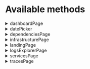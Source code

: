 # Available methods

<details>
<summary>dashboardPage</summary>

## [dashboardPage](https://github.com/elastic/oblt-playwright/blob/main/tests/serverless/pom/pages/dashboard.page.ts)

| Actions  |
| :------------ |
| `clickOptions()` |
| `clickTags()` |
| `closeFlyout()` |
| `filterByKubernetesTag()` |
| `kubernetesVisualizationOptions(string)` |
| `logQuery()` |
| `logQueryTime(string)` |
| `logRequestTime(string)` |
| `openRequestsView()` |
| `queryToClipboard()` |

| Assertions  |
| :------------ |
| `assertVisibilityHeading()` |
| `assertVisibilityTable()` |
| `assertVisibilityVisualization(string)` |
</details>

<details>
<summary>datePicker</summary>

## [datePicker](https://github.com/elastic/oblt-playwright/blob/main/tests/serverless/pom/components/date_picker.component.ts)

| Actions  |
| :------------ |
| `clickApplyButton()` |
| `clickDatePicker()` |
| `fillTimeValue(string)` |
| `selectDate()` |
| `selectTimeUnit(string)` |

| Assertions  |
| :------------ |
| `assertDatePickerVisibility()` |
| `assertSelectedDate()` |
</details>

<details>
<summary>dependenciesPage</summary>

## [dependenciesPage](https://github.com/elastic/oblt-playwright/blob/main/tests/serverless/pom/pages/dependencies.page.ts)

| Actions  |
| :------------ |
| `clickInvestigateButton()` |
| `clickTableRow()` |
| `clickTimelineTransaction()` |
| `clickTraceLogsButton()` |
| `openOperationsTab()` |

| Assertions  |
| :------------ |
| `assertVisibilityTable()` |
| `assertVisibilityTabPanel()` |
| `assertVisibilityTimelineTransaction()` |
</details>

<details>
<summary>infrastructurePage</summary>

## [infrastructurePage](https://github.com/elastic/oblt-playwright/blob/main/tests/serverless/pom/pages/infrastructure.page.ts)

| Actions  |
| :------------ |
| `clickDismiss()` |
| `clickNodeWaffleContainer()` |
| `clickPopoverK8sMetrics()` |
| `clickTableCell()` |
| `closeFlyout()` |
| `closeInfraAssetDetailsFlyout()` |
| `hostsVisualizationOptions(string)` |
| `logQuery()` |
| `openHostsLogs()` |
| `openRequestsView()` |
| `queryToClipboard()` |
| `searchErrors()` |
| `sortByMetricValue()` |
| `switchInventoryToPodsView()` |
| `switchToTableView()` |

| Assertions  |
| :------------ |
| `assertVisibilityPodVisualization(string)` |
| `assertVisibilityVisualization(string)` |
</details>

<details>
<summary>landingPage</summary>

## [landingPage](https://github.com/elastic/oblt-playwright/blob/main/tests/serverless/pom/pages/landing.page.ts)

| Actions  |
| :------------ |
| `clickDiscover()` |
| `clickDashboards()` |
| `clickApplications()` |
| `clickServices()` |
| `clickTraces()` |
| `clickDependencies()` |
| `clickInfrastructure()` |
| `clickInventory()` |
| `clickHosts` |
| `clickSettings()` |
| `clickManagement()` |
| `clickFleet()` |
</details>

<details>
<summary>logsExplorerPage</summary>

## [logsExplorerPage](https://github.com/elastic/oblt-playwright/blob/main/tests/serverless/pom/pages/logs_explorer.page.ts)

| Actions  |
| :------------ |
| `clickLogsExplorerTab()` |
| `expandLogsDataGridRow()` |
| `filterByNginxAccess()` |
| `filterLogsByError()` |

| Assertions  |
| :------------ |
| `assertVisibilityCanvas()` |
| `assertVisibilityDataGridRow()` |
| `assertVisibilityDocViewer()` |
| `assertVisibilityFlyoutLogMessage()` |
| `assertVisibilityFlyoutService()` |
</details>

<details>
<summary>servicesPage</summary>

## [servicesPage](https://github.com/elastic/oblt-playwright/blob/main/tests/serverless/pom/pages/services.page.ts)

| Actions  |
| :------------ |
| `clickInvestigate()` |
| `clickHostLogsButton()` |
| `filterByCorrelationValue()` |
| `filterByFieldValue()` |
| `openFailedTransactionCorrelationsTab()` |
| `openTransactionsTab()` |
| `selectMostImpactfulTransaction()` |
| `selectServiceOpbeansGo()` |

| Assertions  |
| :------------ |
| `assertVisibilityCorrelationButton()` |
| `assertVisibilityErrorDistributionChart()` |
| `assertVisibilityVisualization(string)` |
</details>

<details>
<summary>tracesPage</summary>

## [tracesPage](https://github.com/elastic/oblt-playwright/blob/main/tests/serverless/pom/pages/traces.page.ts)

| Actions  |
| :------------ |
| `openExplorerTab()` |
| `clickRelatedError()` |
| `filterBy(string)` |
</details>